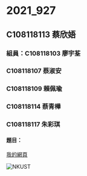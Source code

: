 # 2021_927

## C108118113 蔡欣娪

### 組員：C108118103 廖宇荃
###      C108118107 蔡淑安
###      C108118109 賴佩瑜
###      C108118114 蔡青樺
###      C108118117 朱彩琪

#### 題目：

[我的網頁](https://www.nkust.edu.tw/)

![NKUST](https://www.nkust.edu.tw/var/file/0/1000/img/513/182513897.png "高科大")
